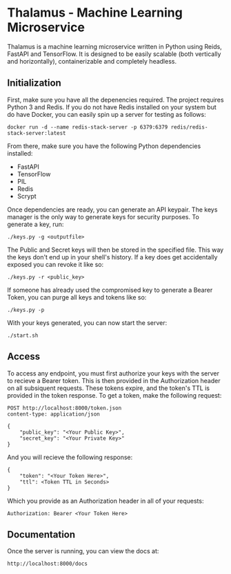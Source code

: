 # Thalamus - Machine Learning Microservice

Thalamus is a machine learning microservice written in Python using Reids, FastAPI and TensorFlow. It is designed to be easily scalable (both vertically and horizontally), containerizable and completely headless.

## Initialization

First, make sure you have all the depenencies required. The project requires Python 3 and Redis. If you do not have Redis installed on your system but do have Docker, you can easily spin up a server for testing as follows:

``docker run -d --name redis-stack-server -p 6379:6379 redis/redis-stack-server:latest``

From there, make sure you have the following Python dependencies installed:

* FastAPI
* TensorFlow
* PIL
* Redis
* Scrypt

Once dependencies are ready, you can generate an API keypair. The keys manager is the only way to generate keys for security purposes. To generate a key, run:

```
./keys.py -g <outputfile>
```

The Public and Secret keys will then be stored in the specified file. This way the keys don't end up in your shell's history. If a key does get accidentally exposed you can revoke it like so:

```
./keys.py -r <public_key>
```

If someone has already used the compromised key to generate a Bearer Token, you can purge all keys and tokens like so:

```
./keys.py -p
```

With your keys generated, you can now start the server:

```
./start.sh
```

## Access

To access any endpoint, you must first authorize your keys with the server to recieve a Bearer token. This is then provided in the Authorization header on all subsiquent requests. These tokens expire, and the token's TTL is provided in the token response. To get a token, make the following request:

```
POST http://localhost:8000/token.json
content-type: application/json

{
    "public_key": "<Your Public Key>",
    "secret_key": "<Your Private Key>"
}
```

And you will recieve the following response:

```
{
    "token": "<Your Token Here>",
    "ttl": <Token TTL in Seconds>
}
```

Which you provide as an Authorization header in all of your requests:

```
Authorization: Bearer <Your Token Here>
```

## Documentation

Once the server is running, you can view the docs at:

```
http://localhost:8000/docs
```
